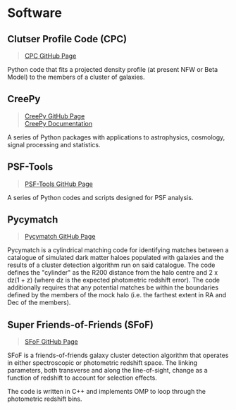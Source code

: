 # Software

## Clutser Profile Code (CPC)

> <a href="https://github.com/sfarrens/cluster_profile" target="_blank">CPC GitHub Page</a>

Python code that fits a projected density profile (at present NFW or Beta Model) to the members of a cluster of galaxies.

## CreePy

> <a href="https://github.com/sfarrens/creepy" target="_blank">CreePy GitHub Page</a>  
> <a href="https://sfarrens.github.com/creepy" target="_blank">CreePy Documentation</a>

A series of Python packages with applications to astrophysics, cosmology, signal processing and statistics.

## PSF-Tools

> <a href="https://github.com/sfarrens/psf" target="_blank">PSF-Tools GitHub Page</a>

A series of Python codes and scripts designed for PSF analysis.

## Pycymatch

> <a href="https://github.com/sfarrens/pycymatch" target="_blank">Pycymatch GitHub Page</a>

Pycymatch is a cylindrical matching code for identifying matches between a catalogue of simulated dark matter haloes populated with galaxies and the results of a cluster detection algorithm run on said catalogue. The code defines the "cylinder" as the R200 distance from the halo centre and 2 x dz(1 + z) (where dz is the expected photometric redshift error). The code additionally requires that any potential matches be within the boundaries defined by the members of the mock halo (i.e. the farthest extent in RA and Dec of the members).

## Super Friends-of-Friends (SFoF)

> <a href="https://github.com/sfarrens/fof_cluster_finder" target="_blank">SFoF GitHub Page</a>

SFoF is a friends-of-friends galaxy cluster detection algorithm that operates in either spectroscopic or photometric redshift space. The linking parameters, both transverse and along the line-of-sight, change as a function of redshift to account for selection effects.

The code is written in C++ and implements OMP to loop through the photometric redshift bins.

